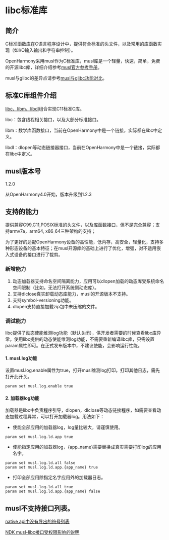 # libc标准库

## 简介
C标准函数库在C语言程序设计中，提供符合标准的头文件，以及常用的库函数实现（如I/O输入输出和字符串控制）。

OpenHarmony采用musl作为C标准库，musl库是一个轻量，快速，简单，免费的开源libc库，详细介绍参考[musl官方参考手册](http://musl.libc.org/manual.html)。

musl与glibc的差异点请参考[musl与glibc功能对比](https://wiki.musl-libc.org/functional-differences-from-glibc.html)。

## 标准C库组件介绍

[libc、libm、libdl](https://zh.cppreference.com/w/c/header)组合实现C11标准C库。

libc：包含线程相关接口，以及大部分标准接口。

libm：数学库函数接口，当前在OpenHarmony中是一个链接，实际都在libc中定义。

libdl：dlopen等动态链接器接口，当前在OpenHarmony中是一个链接，实际都在libc中定义。

## musl版本号

1.2.0

从OpenHarmony4.0开始，版本升级到1.2.3

## 支持的能力
提供兼容C99,C11,POSIX标准的头文件，以及库函数接口，但不是完全兼容；支持armv7a，arm64, x86_64三种架构的支持；

为了更好的适配OpenHarmony设备的高性能，低内存，高安全，轻量化，支持多种形态设备的基本特征；在musl开源库的基础上进行了优化，增强，对不适用嵌入式设备的接口进行了裁剪。

### 新增能力
1. 动态加载器支持命名空间隔离能力，应用可以dlopen加载的动态库受系统命名空间限制（比如，无法打开系统侧动态库）。
2. 支持dlclose真实卸载动态库能力，musl的开源版本不支持。
3. 支持symbol-versioning功能。
4. dlopen支持直接加载zip包中未压缩的文件。

### 调试能力
libc提供了动态使能维测log功能（默认关闭），供开发者需要的时候查看libc库异常。使用libc提供的动态使能维测log功能，不需要重新编译libc库，只需设置param属性即可。在正式发布版本中，不建议使能，会影响运行性能。

#### 1. musl.log功能
设置musl.log.enable属性为true，打开musl维测log打印。打印其他日志，需先打开此开关。
```
param set musl.log.enable true
```

#### 2. 加载器log功能
加载器是libc中负责程序引导，dlopen，dlclose等动态链接程序，如需要查看动态加载过程异常，可以打开加载器log。用法如下：
* 使能全部应用的加载器log，log量比较大，请谨慎使用。
```
param set musl.log.ld.app true
```
* 使能指定应用的加载器log，{app_name}需要替换成真实需要打印log的应用名字。
```
param set musl.log.ld.all false
param set musl.log.ld.app.{app_name} true
```
* 打印全部应用除指定名字应用外的加载器日志。
```
param set musl.log.ld.all true
param set musl.log.ld.app.{app_name} false
```

## musl不支持接口列表。

[native api中没有导出的符号列表](musl-peculiar-symbol.md)

[NDK musl-libc接口受权限影响的说明](guidance-on-ndk-libc-interfaces-affected-by-permissions.md)


<!--no_check-->